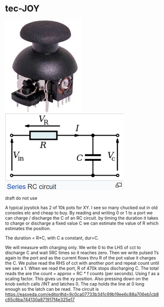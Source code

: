 # tec-JOY

![](https://github.com/SteveJustin1963/tec-JOY/blob/master/pics/1.png) ![](https://github.com/SteveJustin1963/tec-JOY/blob/master/pics/2.png)

draft do not use

A typical joystick has 2 of 10k pots for XY. I see so many chucked out in old consoles etc and cheap to buy. By reading and writing 0 or 1 to a port we can charge / discharge the C of an RC circuit. by timing the duration it takes to charge or discharge a fixed value C we can estimate the value of R which estimates the position. 

The duration = R*C, with C a constant, dur=C.

We will measure with charging only. We write 0 to the LHS of cct to discharge C and wait 5RC times so it reaches zero. Then we write pulsed 1’s again to the port and as the current flows thru R of the pot value it charges the C. We pulse read the RHS of cct with another port and repeat count until we see a 1. When we read the port, R of 470k stops discharging C. The total reads the are the count = approx = RC * f counts (per seconds). Using f as a scaling factor. This gives us the xy position.
Also pressing down on the knob switch calls /INT and latches 0. The cap holds the line at 0 long enough so the latch can be read.
The circuit is https://easyeda.com/editor#id=9c0ca07733b341c99b19ee6c88a706eb|cb8c65c8ba744130a871917f4e325e17




